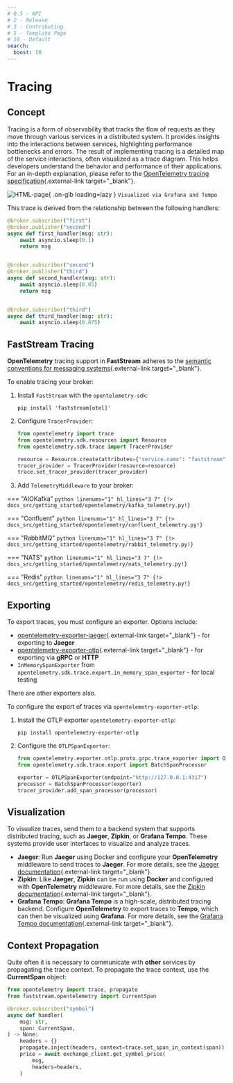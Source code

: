 ```yaml
---
# 0.5 - API
# 2 - Release
# 3 - Contributing
# 5 - Template Page
# 10 - Default
search:
  boost: 10
---
```


# Tracing

## Concept

Tracing is a form of observability that tracks the flow of requests as they move through various services in a distributed system. It provides insights into the interactions between services, highlighting performance bottlenecks and errors. The result of implementing tracing is a detailed map of the service interactions, often visualized as a trace diagram. This helps developers understand the behavior and performance of their applications. For an in-depth explanation, please refer to the [OpenTelemetry tracing specification](https://opentelemetry.io/docs/concepts/signals/traces/){.external-link target="_blank"}.

![HTML-page](../../../assets/img/simple-trace.png){ .on-glb loading=lazy }
`Visualized via Grafana and Tempo`

This trace is derived from the relationship between the following handlers:

```python linenums="1"
@broker.subscriber("first")
@broker.publisher("second")
async def first_handler(msg: str):
    await asyncio.sleep(0.1)
    return msg


@broker.subscriber("second")
@broker.publisher("third")
async def second_handler(msg: str):
    await asyncio.sleep(0.05)
    return msg


@broker.subscriber("third")
async def third_handler(msg: str):
    await asyncio.sleep(0.075)
```

## FastStream Tracing

**OpenTelemetry** tracing support in **FastStream** adheres to the [semantic conventions for messaging systems](https://opentelemetry.io/docs/specs/semconv/messaging/){.external-link target="_blank"}.

To enable tracing your broker:

1. Install `FastStream` with the `opentelemetry-sdk`:

    ```shell
    pip install 'faststream[otel]'
    ```

2. Configure `TracerProvider`:

    ```python linenums="1" hl_lines="6"
    from opentelemetry import trace
    from opentelemetry.sdk.resources import Resource
    from opentelemetry.sdk.trace import TracerProvider

    resource = Resource.create(attributes={"service.name": "faststream"})
    tracer_provider = TracerProvider(resource=resource)
    trace.set_tracer_provider(tracer_provider)
    ```

3. Add `TelemetryMiddleware` to your broker:

=== "AIOKafka"
    ```python linenums="1" hl_lines="3 7"
    {!> docs_src/getting_started/opentelemetry/kafka_telemetry.py!}
    ```

=== "Confluent"
    ```python linenums="1" hl_lines="3 7"
    {!> docs_src/getting_started/opentelemetry/confluent_telemetry.py!}
    ```

=== "RabbitMQ"
    ```python linenums="1" hl_lines="3 7"
    {!> docs_src/getting_started/opentelemetry/rabbit_telemetry.py!}
    ```

=== "NATS"
    ```python linenums="1" hl_lines="3 7"
    {!> docs_src/getting_started/opentelemetry/nats_telemetry.py!}
    ```

=== "Redis"
    ```python linenums="1" hl_lines="3 7"
    {!> docs_src/getting_started/opentelemetry/redis_telemetry.py!}
    ```

## Exporting

To export traces, you must configure an exporter. Options include:

* [opentelemetry-exporter-jaeger](https://pypi.org/project/opentelemetry-exporter-jaeger/){.external-link target="_blank"} - for exporting to **Jaeger**
* [opentelemetry-exporter-otlp](https://pypi.org/project/opentelemetry-exporter-otlp/){.external-link target="_blank"} - for exporting via **gRPC** or **HTTP**
* `InMemorySpanExporter` from `opentelemetry.sdk.trace.export.in_memory_span_exporter` -  for local testing

There are other exporters also.

To configure the export of traces via `opentelemetry-exporter-otlp`:

1. Install the OTLP exporter `opentelemetry-exporter-otlp`:

    ```shell
    pip install opentelemetry-exporter-otlp
    ```

2. Configure the `OTLPSpanExporter`:

    ```python linenums="1"
    from opentelemetry.exporter.otlp.proto.grpc.trace_exporter import OTLPSpanExporter
    from opentelemetry.sdk.trace.export import BatchSpanProcessor

    exporter = OTLPSpanExporter(endpoint="http://127.0.0.1:4317")
    processor = BatchSpanProcessor(exporter)
    tracer_provider.add_span_processor(processor)
    ```

## Visualization

To visualize traces, send them to a backend system that supports distributed tracing, such as **Jaeger**, **Zipkin**, or **Grafana Tempo**. These systems provide user interfaces to visualize and analyze traces.

* **Jaeger**: Run **Jaeger** using Docker and configure your **OpenTelemetry** middleware to send traces to **Jaeger**. For more details, see the [Jaeger documentation](https://www.jaegertracing.io/){.external-link target="_blank"}.
* **Zipkin**: Like **Jaeger**, **Zipkin** can be run using **Docker** and configured with **OpenTelemetry** middleware. For more details, see the [Zipkin documentation](https://zipkin.io/){.external-link target="_blank"}.
* **Grafana Tempo**: **Grafana Tempo** is a high-scale, distributed tracing backend. Configure **OpenTelemetry** to export traces to **Tempo**, which can then be visualized using **Grafana**. For more details, see the [Grafana Tempo documentation](https://grafana.com/docs/tempo/latest/){.external-link target="_blank"}.

## Context Propagation

Quite often it is necessary to communicate with **other** services by propagating the trace context. To propagate the trace context, use the **CurrentSpan** object:

```python linenums="1" hl_lines="1-2 7 9-10 13"
from opentelemetry import trace, propagate
from faststream.opentelemetry import CurrentSpan

@broker.subscriber("symbol")
async def handler(
    msg: str,
    span: CurrentSpan,
) -> None:
    headers = {}
    propagate.inject(headers, context=trace.set_span_in_context(span))
    price = await exchange_client.get_symbol_price(
        msg,
        headers=headers,
    )
```
